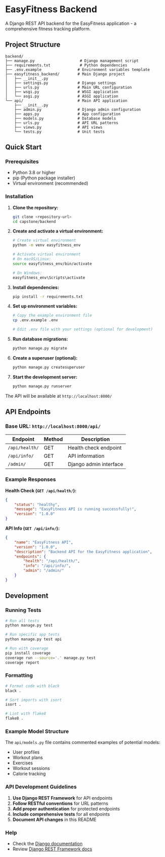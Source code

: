 # EasyFitness Backend

A Django REST API backend for the EasyFitness application - a comprehensive fitness tracking platform.

## Project Structure

```
backend/
├── manage.py                    # Django management script
├── requirements.txt             # Python dependencies
├── .env.example                # Environment variables template
├── easyfitness_backend/        # Main Django project
│   ├── __init__.py
│   ├── settings.py             # Django settings
│   ├── urls.py                 # Main URL configuration
│   ├── wsgi.py                 # WSGI application
│   └── asgi.py                 # ASGI application
└── api/                        # Main API application
    ├── __init__.py
    ├── admin.py                # Django admin configuration
    ├── apps.py                 # App configuration
    ├── models.py               # Database models
    ├── urls.py                 # API URL patterns
    ├── views.py                # API views
    └── tests.py                # Unit tests
```

## Quick Start

### Prerequisites

- Python 3.8 or higher
- pip (Python package installer)
- Virtual environment (recommended)

### Installation

1. **Clone the repository:**
   ```bash
   git clone <repository-url>
   cd capstone/backend
   ```

2. **Create and activate a virtual environment:**
   ```bash
   # Create virtual environment
   python -m venv easyfitness_env
   
   # Activate virtual environment
   # On macOS/Linux:
   source easyfitness_env/bin/activate
   
   # On Windows:
   easyfitness_env\Scripts\activate
   ```

3. **Install dependencies:**
   ```bash
   pip install -r requirements.txt
   ```

4. **Set up environment variables:**
   ```bash
   # Copy the example environment file
   cp .env.example .env
   
   # Edit .env file with your settings (optional for development)
   ```

5. **Run database migrations:**
   ```bash
   python manage.py migrate
   ```

6. **Create a superuser (optional):**
   ```bash
   python manage.py createsuperuser
   ```

7. **Start the development server:**
   ```bash
   python manage.py runserver
   ```

The API will be available at `http://localhost:8000/`

## API Endpoints

### Base URL: `http://localhost:8000/api/`

| Endpoint | Method | Description |
|----------|--------|-------------|
| `/api/health/` | GET | Health check endpoint |
| `/api/info/` | GET | API information |
| `/admin/` | GET | Django admin interface |

### Example Responses

**Health Check (`GET /api/health/`):**
```json
{
    "status": "healthy",
    "message": "EasyFitness API is running successfully!",
    "version": "1.0.0"
}
```

**API Info (`GET /api/info/`):**
```json
{
    "name": "EasyFitness API",
    "version": "1.0.0",
    "description": "Backend API for the EasyFitness application",
    "endpoints": {
        "health": "/api/health/",
        "info": "/api/info/",
        "admin": "/admin/"
    }
}
```

## Development

### Running Tests

```bash
# Run all tests
python manage.py test

# Run specific app tests
python manage.py test api

# Run with coverage
pip install coverage
coverage run --source='.' manage.py test
coverage report
```

### Formatting

```bash
# Format code with black
black .

# Sort imports with isort
isort .

# Lint with flake8
flake8 .
```

### Example Model Structure

The `api/models.py` file contains commented examples of potential models:

- User profiles
- Workout plans
- Exercises
- Workout sessions
- Calorie tracking

### API Development Guidelines

1. **Use Django REST Framework** for API endpoints
2. **Follow RESTful conventions** for URL patterns
3. **Add proper authentication** for protected endpoints
4. **Include comprehensive tests** for all endpoints
5. **Document API changes** in this README

### Help

- Check the [Django documentation](https://docs.djangoproject.com/)
- Review [Django REST Framework docs](https://www.django-rest-framework.org/)
